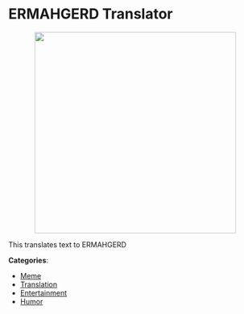 # ERMAHGERD Translator
<p align="center">
    <img width="400" src="https://raw.githubusercontent.com/apis-list/apis-list/apis/ermahgerd-translator/logo_256x256.png" />
</p>

This translates text to ERMAHGERD



**Categories**:
- [Meme](https://github.com/apis-list/apis-list#meme)
- [Translation](https://github.com/apis-list/apis-list#translation)
- [Entertainment](https://github.com/apis-list/apis-list#entertainment)
- [Humor](https://github.com/apis-list/apis-list#humor)







